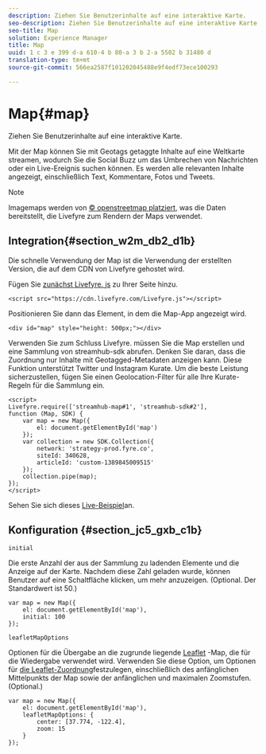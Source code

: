 ```yaml
---
description: Ziehen Sie Benutzerinhalte auf eine interaktive Karte.
seo-description: Ziehen Sie Benutzerinhalte auf eine interaktive Karte.
seo-title: Map
solution: Experience Manager
title: Map
uuid: 1 c 3 e 399 d-a 610-4 b 80-a 3 b 2-a 5502 b 31480 d
translation-type: tm+mt
source-git-commit: 566ea2587f101202045488e9f4edf73ece100293

---
```



# Map{#map}

Ziehen Sie Benutzerinhalte auf eine interaktive Karte.

Mit der Map können Sie mit Geotags getaggte Inhalte auf eine Weltkarte streamen, wodurch Sie die Social Buzz um das Umbrechen von Nachrichten oder ein Live-Ereignis suchen können. Es werden alle relevanten Inhalte angezeigt, einschließlich Text, Kommentare, Fotos und Tweets.

>[!NOTE]
>
>Imagemaps werden von [© openstreetmap platziert](https://www.openstreetmap.org/copyright), was die Daten bereitstellt, die Livefyre zum Rendern der Maps verwendet.

## Integration{#section_w2m_db2_d1b}

Die schnelle Verwendung der Map ist die Verwendung der erstellten Version, die auf dem CDN von Livefyre gehostet wird.

Fügen Sie [zunächst Livefyre. js](https://github.com/Livefyre/Livefyre.js) zu Ihrer Seite hinzu.

```
<script src="https://cdn.livefyre.com/Livefyre.js"></script> 
```

Positionieren Sie dann das Element, in dem die Map-App angezeigt wird.

```
<div id="map" style="height: 500px;"></div>
```

Verwenden Sie zum Schluss Livefyre. müssen Sie die Map erstellen und eine Sammlung von streamhub-sdk abrufen. Denken Sie daran, dass die Zuordnung nur Inhalte mit Geotagged-Metadaten anzeigen kann. Diese Funktion unterstützt Twitter und Instagram Kurate. Um die beste Leistung sicherzustellen, fügen Sie einen Geolocation-Filter für alle Ihre Kurate-Regeln für die Sammlung ein.

```
<script> 
Livefyre.require(['streamhub-map#1', 'streamhub-sdk#2'], 
function (Map, SDK) { 
    var map = new Map({ 
        el: document.getElementById('map') 
    }); 
    var collection = new SDK.Collection({ 
        network: 'strategy-prod.fyre.co', 
        siteId: 340628, 
        articleId: 'custom-1389845009515' 
    }); 
    collection.pipe(map); 
}); 
</script>
```

Sehen Sie sich dieses [Live-Beispiel](https://codepen.io/cheung31/pen/wkmbF)an.

## Konfiguration {#section_jc5_gxb_c1b}

`initial`

Die erste Anzahl der aus der Sammlung zu ladenden Elemente und die Anzeige auf der Karte. Nachdem diese Zahl geladen wurde, können Benutzer auf eine Schaltfläche klicken, um mehr anzuzeigen. (Optional. Der Standardwert ist 50.)

```
var map = new Map({ 
    el: document.getElementById('map'), 
    initial: 100 
});
```

`leafletMapOptions`

Optionen für die Übergabe an die zugrunde liegende [Leaflet](https://leafletjs.com/) -Map, die für die Wiedergabe verwendet wird. Verwenden Sie diese Option, um Optionen für [die Leaflet-Zuordnung](https://leafletjs.com/reference.html#map-options)festzulegen, einschließlich des anfänglichen Mittelpunkts der Map sowie der anfänglichen und maximalen Zoomstufen. (Optional.)

```
var map = new Map({ 
    el: document.getElementById('map'), 
    leafletMapOptions: { 
        center: [37.774, -122.4], 
        zoom: 15 
    } 
});
```

